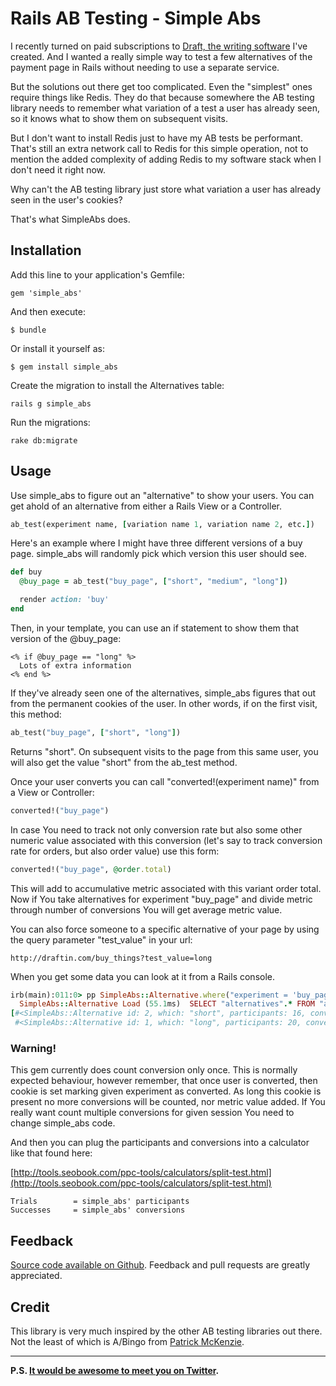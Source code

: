 # Rails AB Testing - Simple Abs

I recently turned on paid subscriptions to [Draft, the writing software](https://draftin.com) I've created. And I wanted a really simple way to test a few alternatives of the payment page in Rails without needing to use a separate service.
 
But the solutions out there get too complicated. Even the "simplest" ones require things like Redis. They do that because somewhere the AB testing library needs to remember what variation of a test a user has already seen, so it knows what to show them on subsequent visits. 

But I don't want to install Redis just to have my AB tests be performant. That's still an extra network call to Redis for this simple operation, not to mention the added complexity of adding Redis to my software stack when I don't need it right now. 

Why can't the AB testing library just store what variation a user has already seen in the user's cookies? 

That's what SimpleAbs does. 

## Installation

Add this line to your application's Gemfile:

    gem 'simple_abs'

And then execute:

    $ bundle

Or install it yourself as:

    $ gem install simple_abs

Create the migration to install the Alternatives table: 

    rails g simple_abs

Run the migrations: 

    rake db:migrate


## Usage

Use simple_abs to figure out an "alternative" to show your users. You can get ahold of an alternative from either a Rails View or a Controller. 

```ruby
ab_test(experiment name, [variation name 1, variation name 2, etc.])
```

Here's an example where I might have three different versions of a buy page. simple_abs will randomly pick which version this user should see.

```ruby
def buy
  @buy_page = ab_test("buy_page", ["short", "medium", "long"])

  render action: 'buy'
end
```

Then, in your template, you can use an if statement to show them that version of the @buy_page:

```erb
<% if @buy_page == "long" %>
  Lots of extra information
<% end %>
```

If they've already seen one of the alternatives, simple_abs figures that out from the permanent cookies of the user. In other words, if on the first visit, this method:

```ruby
ab_test("buy_page", ["short", "long"])
```

Returns "short". On subsequent visits to the page from this same user, you will also get the value "short" from the ab_test method.

Once your user converts you can call "converted!(experiment name)" from a View or Controller: 

```ruby
converted!("buy_page")
```

In case You need to track not only conversion rate but also some other numeric value associated with this conversion (let's say to track conversion rate for orders, but also order value) use this form:

```ruby
converted!("buy_page", @order.total)
```

This will add to accumulative metric associated with this variant order total. Now if You take alternatives for experiment "buy_page" and divide metric through number of conversions You will get average metric value.

You can also force someone to a specific alternative of your page by using the query parameter "test_value" in your url:

    http://draftin.com/buy_things?test_value=long

When you get some data you can look at it from a Rails console.

```ruby
irb(main):011:0> pp SimpleAbs::Alternative.where("experiment = 'buy_page'").all
  SimpleAbs::Alternative Load (55.1ms)  SELECT "alternatives".* FROM "alternatives" WHERE (experiment = 'buy_page')
[#<SimpleAbs::Alternative id: 2, which: "short", participants: 16, conversions: 1, experiment: "buy_page", created_at: "2013-04-16 05:14:13", updated_at: "2013-04-16 13:39:14">,
 #<SimpleAbs::Alternative id: 1, which: "long", participants: 20, conversions: 1, experiment: "buy_page", created_at: "2013-04-16 05:11:12", updated_at: "2013-04-16 14:30:01">]
```
### Warning!

This gem currently does count conversion only once. This is normally expected behaviour, however remember, that once user is converted, then cookie is set marking given experiment as converted. As long this cookie is present no more conversions will be counted, nor metric value added. If You really want count multiple conversions for given session You need to change simple_abs code.

And then you can plug the participants and conversions into a calculator like that found here: 

[http://tools.seobook.com/ppc-tools/calculators/split-test.html](http://tools.seobook.com/ppc-tools/calculators/split-test.html) 

    Trials        = simple_abs' participants
    Successes     = simple_abs' conversions    



Feedback
--------
[Source code available on Github](https://github.com/n8/simple_abs). Feedback and pull requests are greatly appreciated.  

Credit
--------
This library is very much inspired by the other AB testing libraries out there. Not the least of which is A/Bingo from [Patrick McKenzie](https://twitter.com/patio11). 



<hr/>

**P.S. [It would be awesome to meet you on Twitter](http://twitter.com/natekontny).**
<br/>
